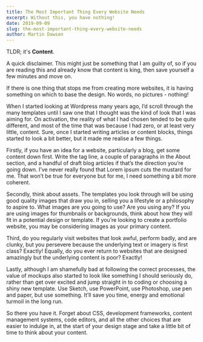 ```yaml
---
title: The Most Important Thing Every Website Needs
excerpt: Without this, you have nothing!
date: 2019-09-09
slug: the-most-important-thing-every-website-needs
author: Martin Dawson
---
```


TLDR; it's **Content**.

A quick disclaimer. This might just be something that I am guilty of, so if you are reading this and already know that content is king, then save yourself a few minutes and move on.

If there is one thing that stops me from creating more websites, it is having something on which to base the design. No words, no pictures - nothing!

When I started looking at Wordpress many years ago, I’d scroll through the many templates until I saw one that I thought was the kind of look that I was aiming for. On activation, the reality of what I had chosen tended to be quite different, and most of the time that was because I had zero, or at least very little, content. Sure, once I started writing articles or content blocks, things started to look a bit better, but it made me realise a few things.

Firstly, if you have an idea for a website, particularly a blog, get some content down first. Write the tag line, a couple of paragraphs in the About section, and a handful of draft blog articles if that’s the direction you’re going down. I’ve never really found that Lorem ipsum cuts the mustard for me. That won’t be true for everyone but for me, I need something a bit more coherent.

Secondly, think about assets. The templates you look through will be using good quality images that draw you in, selling you a lifestyle or a philosophy to aspire to. What images are you going to use? Are you using any? If you are using images for thumbnails or backgrounds, think about how they will fit in a potential design or template. If you’re looking to create a portfolio website, you may be considering images as your primary content.

Third, do you regularly visit websites that look awful, perform badly, and are clunky, but you persevere because the underlying text or imagery is first class? Exactly! Equally, do you ever return to websites that are designed amazingly but the underlying content is poor? Exactly!

Lastly, although I am shamefully bad at following the correct processes, the value of mockups also started to look like something I should seriously do, rather than get over excited and jump straight in to coding or choosing a shiny new template. Use Sketch, use PowerPoint, use Photoshop, use pen and paper, but use something. It’ll save you time, energy and emotional turmoil in the long run.

So there you have it. Forget about CSS, development frameworks, content management systems, code editors, and all the other choices that are easier to indulge in, at the start of your design stage and take a little bit of time to think about your content.
